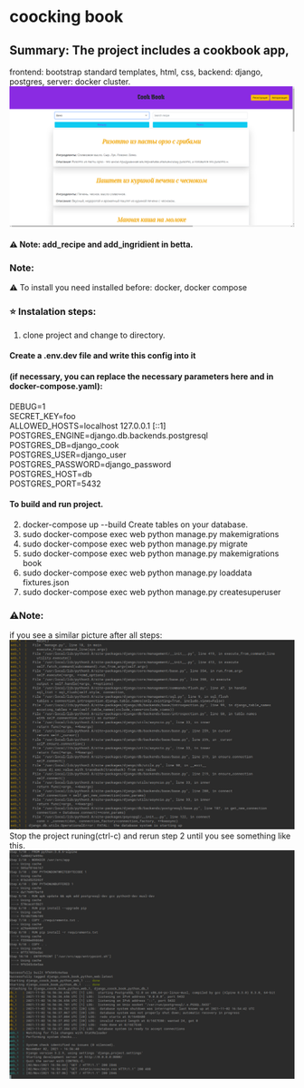 # coocking book
## Summary: The project includes a cookbook app, 
frontend: bootstrap standard templates, html, css, 
backend: django, postgres, 
server: docker cluster.
![Alt text](./13.png)
#### :warning: Note: add_recipe and add_ingridient in betta.

### Note:
:warning: To install you need installed before: docker, docker compose

### :star: Instalation steps:
1) clone project and change to directory.
#### Create a .env.dev file and write this config into it
#### (if necessary, you can replace the necessary parameters here and in docker-compose.yaml):
DEBUG=1<br>
SECRET_KEY=foo<br>
ALLOWED_HOSTS=localhost 127.0.0.1 [::1]<br>
POSTGRES_ENGINE=django.db.backends.postgresql<br>
POSTGRES_DB=django_cook<br>
POSTGRES_USER=django_user<br>
POSTGRES_PASSWORD=django_password<br>
POSTGRES_HOST=db<br>
POSTGRES_PORT=5432<br>
#### To build and run project.
2) docker-compose up --build
Create tables on your database.
3) sudo docker-compose exec web python manage.py makemigrations
4) sudo docker-compose exec web python manage.py migrate
5) sudo docker-compose exec web python manage.py makemigrations book
6) sudo docker-compose exec web python manage.py loaddata fixtures.json
7) sudo docker-compose exec web python manage.py createsuperuser
### :warning:Note: 
if you see a similar picture after all steps:
![Alt text](./12.png)
Stop the project runing(ctrl-c) and rerun step 2
until you see something like this.
![Alt text](./11.png)

